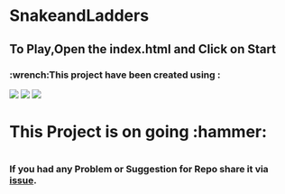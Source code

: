 <h1>SnakeandLadders<h3>
<h2>To Play,Open the index.html and Click on Start</h2>
<h3>:wrench:This project have been created using :</h3>
<img src="{https://img.shields.io/badge/HTML5-E34F26?style=for-the-badge&logo=html5&logoColor=white}"/></li>
<img src="{https://img.shields.io/badge/CSS3-1572B6?style=for-the-badge&logo=css3&logoColor=white}"></li>
<img src="{https://img.shields.io/badge/JavaScript-323330?style=for-the-badge&logo=javascript&logoColor=F7DF1E}"/>

<h1>This Project is on going :hammer:<h1>
<h3>If you had any Problem or Suggestion for Repo share it via <a href= 'https://github.com/rzr1r/SnakeandLadders/issues'>issue</a>.</h3>

